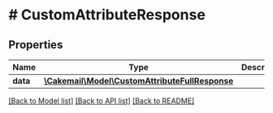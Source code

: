 # # CustomAttributeResponse

## Properties

Name | Type | Description | Notes
------------ | ------------- | ------------- | -------------
**data** | [**\Cakemail\Model\CustomAttributeFullResponse**](CustomAttributeFullResponse.md) |  | 

[[Back to Model list]](../../README.md#documentation-for-models) [[Back to API list]](../../README.md#documentation-for-api-endpoints) [[Back to README]](../../README.md)


